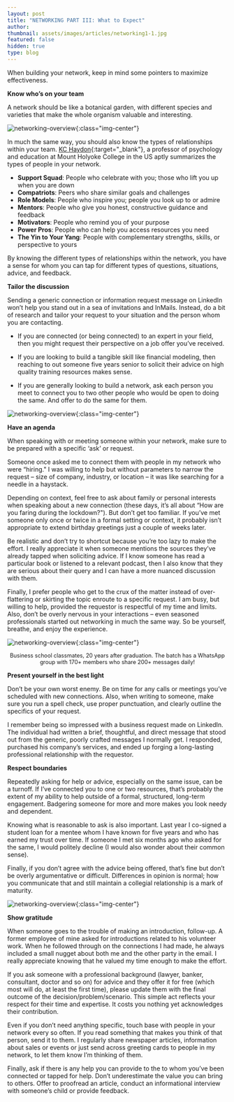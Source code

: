 ```yaml
---
layout: post
title: "NETWORKING PART III: What to Expect"
author:
thumbnail: assets/images/articles/networking1-1.jpg
featured: false
hidden: true
type: blog
---
```


When building your network, keep in mind some pointers to maximize effectiveness.

**Know who’s on your team**

A network should be like a botanical garden, with different species and varieties that make the whole organism valuable and interesting.

![networking-overview](/assets/images/articles/networking3-1.png){:class="img-center"}

In much the same way, you should also know the types of relationships within your team. [KC Haydon](https://www.kchaydon.com/){:target="\_blank"}, a professor of psychology and education at Mount Holyoke College in the US aptly summarizes the types of people in your network.

- **Support Squad**: People who celebrate with you; those who lift you up when you are down
- **Compatriots**: Peers who share similar goals and challenges
- **Role Models**: People who inspire you; people you look up to or admire
- **Mentors**: People who give you honest, constructive guidance and feedback
- **Motivators**: People who remind you of your purpose
- **Power Pros**: People who can help you access resources you need
- **The Yin to Your Yang**: People with complementary strengths, skills, or perspective to yours

By knowing the different types of relationships within the network, you have a sense for whom you can tap for different types of questions, situations, advice, and feedback.

**Tailor the discussion**

Sending a generic connection or information request message on LinkedIn won’t help you stand out in a sea of invitations and InMails. Instead, do a bit of research and tailor your request to your situation and the person whom you are contacting.

- If you are connected (or being connected) to an expert in your field, then you might request their perspective on a job offer you’ve received.

- If you are looking to build a tangible skill like financial modeling, then reaching to out someone five years senior to solicit their advice on high quality training resources makes sense.

- If you are generally looking to build a network, ask each person you meet to connect you to two other people who would be open to doing the same. And offer to do the same for them.

![networking-overview](/assets/images/articles/networking3-2.jpg){:class="img-center"}

**Have an agenda**

When speaking with or meeting someone within your network, make sure to be prepared with a specific ‘ask’ or request.

Someone once asked me to connect them with people in my network who were “hiring." I was willing to help but without parameters to narrow the request – size of company, industry, or location – it was like searching for a needle in a haystack.

Depending on context, feel free to ask about family or personal interests when speaking about a new connection (these days, it’s all about “How are you faring during the lockdown?"). But don’t get too familiar. If you’ve met someone only once or twice in a formal setting or context, it probably isn’t appropriate to extend birthday greetings just a couple of weeks later.

Be realistic and don’t try to shortcut because you’re too lazy to make the effort. I really appreciate it when someone mentions the sources they’ve already tapped when soliciting advice. If I know someone has read a particular book or listened to a relevant podcast, then I also know that they are serious about their query and I can have a more nuanced discussion with them.

Finally, I prefer people who get to the crux of the matter instead of over-flattering or skirting the topic enroute to a specific request. I am busy, but willing to help, provided the requestor is respectful of my time and limits. Also, don’t be overly nervous in your interactions – even seasoned professionals started out networking in much the same way. So be yourself, breathe, and enjoy the experience.

![networking-overview](/assets/images/articles/networking3-3.jpg){:class="img-center"}

<p align="center" style="font-size:0.9em">Business school classmates, 20 years after graduation. The batch has a WhatsApp group with 170+ members who share 200+ messages daily!</p>

**Present yourself in the best light**

Don’t be your own worst enemy. Be on time for any calls or meetings you’ve scheduled with new connections. Also, when writing to someone, make sure you run a spell check, use proper punctuation, and clearly outline the specifics of your request.

I remember being so impressed with a business request made on LinkedIn. The individual had written a brief, thoughtful, and direct message that stood out from the generic, poorly crafted messages I normally get. I responded, purchased his company’s services, and ended up forging a long-lasting professional relationship with the requestor.

**Respect boundaries**

Repeatedly asking for help or advice, especially on the same issue, can be a turnoff. If I’ve connected you to one or two resources, that’s probably the extent of my ability to help outside of a formal, structured, long-term engagement. Badgering someone for more and more makes you look needy and dependent.

Knowing what is reasonable to ask is also important. Last year I co-signed a student loan for a mentee whom I have known for five years and who has earned my trust over time. If someone I met six months ago who asked for the same, I would politely decline (I would also wonder about their common sense).

Finally, if you don’t agree with the advice being offered, that’s fine but don’t be overly argumentative or difficult. Differences in opinion is normal; how you communicate that and still maintain a collegial relationship is a mark of maturity.

![networking-overview](/assets/images/articles/networking3-4.jpg){:class="img-center"}

**Show gratitude**

When someone goes to the trouble of making an introduction, follow-up. A former employee of mine asked for introductions related to his volunteer work. When he followed through on the connections I had made, he always included a small nugget about both me and the other party in the email. I really appreciate knowing that he valued my time enough to make the effort.

If you ask someone with a professional background (lawyer, banker, consultant, doctor and so on) for advice and they offer it for free (which most will do, at least the first time), please update them with the final outcome of the decision/problem/scenario. This simple act reflects your respect for their time and expertise. It costs you nothing yet acknowledges their contribution.

Even if you don’t need anything specific, touch base with people in your network every so often. If you read something that makes you think of that person, send it to them. I regularly share newspaper articles, information about sales or events or just send across greeting cards to people in my network, to let them know I’m thinking of them.

Finally, ask if there is any help you can provide to the to whom you’ve been connected or tapped for help. Don’t underestimate the value you can bring to others. Offer to proofread an article, conduct an informational interview with someone’s child or provide feedback.
